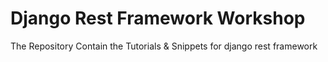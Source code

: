 # Django Rest Framework Workshop
The Repository Contain the Tutorials &amp; Snippets for django rest framework
